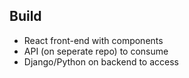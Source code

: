 ## Build
* React front-end with components
* API (on seperate repo) to consume
* Django/Python on backend to access